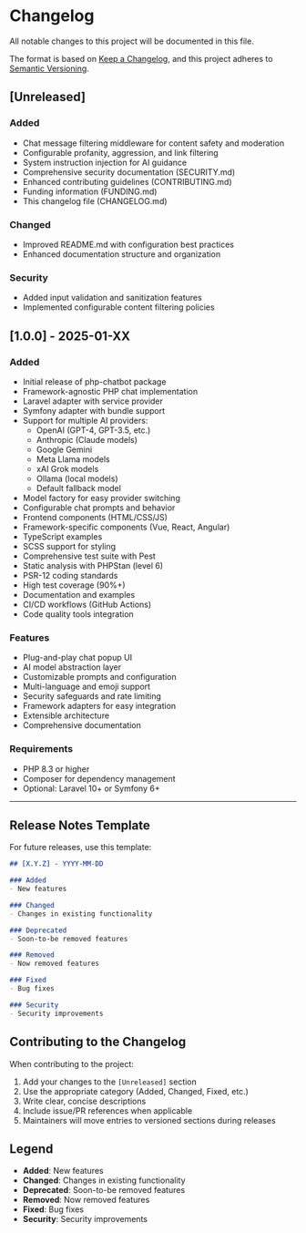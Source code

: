 # Changelog

All notable changes to this project will be documented in this file.

The format is based on [Keep a Changelog](https://keepachangelog.com/en/1.0.0/),
and this project adheres to [Semantic Versioning](https://semver.org/spec/v2.0.0.html).

## [Unreleased]

### Added
- Chat message filtering middleware for content safety and moderation
- Configurable profanity, aggression, and link filtering
- System instruction injection for AI guidance
- Comprehensive security documentation (SECURITY.md)
- Enhanced contributing guidelines (CONTRIBUTING.md)
- Funding information (FUNDING.md)
- This changelog file (CHANGELOG.md)

### Changed
- Improved README.md with configuration best practices
- Enhanced documentation structure and organization

### Security
- Added input validation and sanitization features
- Implemented configurable content filtering policies

## [1.0.0] - 2025-01-XX

### Added
- Initial release of php-chatbot package
- Framework-agnostic PHP chat implementation
- Laravel adapter with service provider
- Symfony adapter with bundle support
- Support for multiple AI providers:
  - OpenAI (GPT-4, GPT-3.5, etc.)
  - Anthropic (Claude models)
  - Google Gemini
  - Meta Llama models
  - xAI Grok models
  - Ollama (local models)
  - Default fallback model
- Model factory for easy provider switching
- Configurable chat prompts and behavior
- Frontend components (HTML/CSS/JS)
- Framework-specific components (Vue, React, Angular)
- TypeScript examples
- SCSS support for styling
- Comprehensive test suite with Pest
- Static analysis with PHPStan (level 6)
- PSR-12 coding standards
- High test coverage (90%+)
- Documentation and examples
- CI/CD workflows (GitHub Actions)
- Code quality tools integration

### Features
- Plug-and-play chat popup UI
- AI model abstraction layer
- Customizable prompts and configuration
- Multi-language and emoji support
- Security safeguards and rate limiting
- Framework adapters for easy integration
- Extensible architecture
- Comprehensive documentation

### Requirements
- PHP 8.3 or higher
- Composer for dependency management
- Optional: Laravel 10+ or Symfony 6+

---

## Release Notes Template

For future releases, use this template:

```markdown
## [X.Y.Z] - YYYY-MM-DD

### Added
- New features

### Changed
- Changes in existing functionality

### Deprecated
- Soon-to-be removed features

### Removed
- Now removed features

### Fixed
- Bug fixes

### Security
- Security improvements
```

## Contributing to the Changelog

When contributing to the project:

1. Add your changes to the `[Unreleased]` section
2. Use the appropriate category (Added, Changed, Fixed, etc.)
3. Write clear, concise descriptions
4. Include issue/PR references when applicable
5. Maintainers will move entries to versioned sections during releases

## Legend

- **Added**: New features
- **Changed**: Changes in existing functionality
- **Deprecated**: Soon-to-be removed features
- **Removed**: Now removed features
- **Fixed**: Bug fixes
- **Security**: Security improvements
